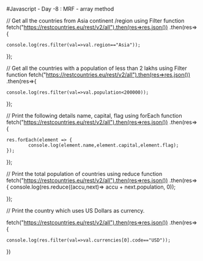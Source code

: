 
#Javascript - Day -8 : MRF - array method


// Get all the countries from Asia continent /region using Filter function
fetch("https://restcountries.eu/rest/v2/all").then(res=>res.json())
.then(res=>{

    console.log(res.filter(val=>val.region=="Asia"));

});

// Get all the countries with a population of less than 2 lakhs using Filter function
fetch("https://restcountries.eu/rest/v2/all").then(res=>res.json())
.then(res=>{

    console.log(res.filter(val=>val.population<200000));

});

// Print the following details name, capital, flag using forEach function
fetch("https://restcountries.eu/rest/v2/all").then(res=>res.json())
.then(res=>{

    res.forEach(element => {
            console.log(element.name,element.capital,element.flag);
    });


});

// Print the total population of countries using reduce function
fetch("https://restcountries.eu/rest/v2/all").then(res=>res.json())
.then(res=>{
       console.log(res.reduce((accu,next)=> accu + next.population, 0));

});

// Print the country which uses US Dollars as currency.

fetch("https://restcountries.eu/rest/v2/all").then(res=>res.json())
.then(res=>{

    console.log(res.filter(val=>val.currencies[0].code=="USD"));


})
